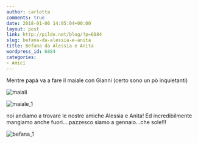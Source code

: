 ```yaml
---
author: carlotta
comments: true
date: 2018-01-06 14:05:04+00:00
layout: post
link: http://pilde.net/blog/?p=6884
slug: befana-da-alessia-e-anita
title: Befana da Alessia e Anita
wordpress_id: 6884
categories:
- Amici
---
```


Mentre papà va a fare il maiale con Gianni (certo sono un pò inquietanti)




![maiali](http://pilde.net/blog/wp-content/uploads/2018/02/maiali.png)


 ![maiale_1](http://pilde.net/blog/wp-content/uploads/2018/02/maiale_1.png)




noi andiamo a trovare le nostre amiche Alessia e Anita! Ed incredibilmente mangiamo anche fuori....pazzesco siamo a gennaio...che sole!!!

![befana_1](http://pilde.net/blog/wp-content/uploads/2018/02/befana_1.jpg)





